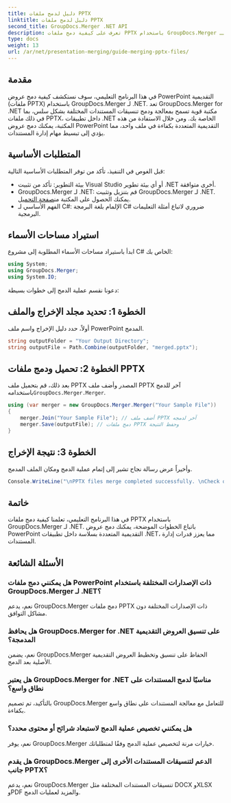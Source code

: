 ```yaml
---
title: دليل لدمج ملفات PPTX
linktitle: دليل لدمج ملفات PPTX
second_title: GroupDocs.Merger .NET API
description: تعرف على كيفية دمج ملفات PPTX باستخدام GroupDocs.Merger لـ .NET. قم بتبسيط إدارة المستندات باستخدام مكتبة .NET القوية هذه.
type: docs
weight: 13
url: /ar/net/presentation-merging/guide-merging-pptx-files/
---
```

## مقدمة
في هذا البرنامج التعليمي، سوف نستكشف كيفية دمج عروض PowerPoint التقديمية (ملفات PPTX) باستخدام GroupDocs.Merger لـ .NET. تعد GroupDocs.Merger for .NET مكتبة قوية تسمح بمعالجة ودمج تنسيقات المستندات المختلفة بشكل سلس، بما في ذلك ملفات PPTX، داخل تطبيقات .NET الخاصة بك. ومن خلال الاستفادة من هذه المكتبة، يمكنك دمج عروض PowerPoint التقديمية المتعددة بكفاءة في ملف واحد، مما يؤدي إلى تبسيط مهام إدارة المستندات.
## المتطلبات الأساسية
قبل الغوص في التنفيذ، تأكد من توفر المتطلبات الأساسية التالية:
- بيئة التطوير: تأكد من تثبيت Visual Studio أو أي بيئة تطوير .NET أخرى متوافقة.
- GroupDocs.Merger لـ .NET: قم بتنزيل وتثبيت GroupDocs.Merger لـ .NET. يمكنك الحصول على المكتبة من[صفحة التحميل](https://releases.groupdocs.com/merger/net/).
- الفهم الأساسي لـ C#: الإلمام بلغة البرمجة C# ضروري لاتباع أمثلة التعليمات البرمجية.

## استيراد مساحات الأسماء
ابدأ باستيراد مساحات الأسماء المطلوبة إلى مشروع C# الخاص بك:
```csharp
using System; 
using GroupDocs.Merger;
using System.IO;
```

دعونا نقسم عملية الدمج إلى خطوات بسيطة:
## الخطوة 1: تحديد مجلد الإخراج والملف
أولاً، حدد دليل الإخراج واسم ملف PowerPoint المدمج.
```csharp
string outputFolder = "Your Output Directory";
string outputFile = Path.Combine(outputFolder, "merged.pptx");
```
## الخطوة 2: تحميل ودمج ملفات PPTX
 بعد ذلك، قم بتحميل ملف PPTX المصدر وأضف ملف PPTX آخر للدمج باستخدامه`GroupDocs.Merger.Merger`.
```csharp
using (var merger = new GroupDocs.Merger.Merger("Your Sample File"))
{
    merger.Join("Your Sample File"); // أضف ملف PPTX آخر لدمجه
    merger.Save(outputFile); // دمج ملفات PPTX وحفظ النتيجة
}
```
## الخطوة 3: نتيجة الإخراج
وأخيراً عرض رسالة نجاح تشير إلى إتمام عملية الدمج ومكان الملف المدمج.
```csharp
Console.WriteLine("\nPPTX files merge completed successfully. \nCheck output in {0}", outputFolder);
```

## خاتمة
في هذا البرنامج التعليمي، تعلمنا كيفية دمج ملفات PPTX باستخدام GroupDocs.Merger لـ .NET. باتباع الخطوات الموضحة، يمكنك دمج عروض PowerPoint التقديمية المتعددة بسلاسة داخل تطبيقات .NET، مما يعزز قدرات إدارة المستندات.

## الأسئلة الشائعة
### هل يمكنني دمج ملفات PowerPoint ذات الإصدارات المختلفة باستخدام GroupDocs.Merger لـ .NET؟
نعم، يدعم GroupDocs.Merger دمج ملفات PPTX ذات الإصدارات المختلفة دون مشاكل التوافق.
### هل يحافظ GroupDocs.Merger for .NET على تنسيق العروض التقديمية المدمجة؟
نعم، يضمن GroupDocs.Merger الحفاظ على تنسيق وتخطيط العروض التقديمية الأصلية بعد الدمج.
### هل يعتبر GroupDocs.Merger for .NET مناسبًا لدمج المستندات على نطاق واسع؟
بالتأكيد، تم تصميم GroupDocs.Merger للتعامل مع معالجة المستندات على نطاق واسع بكفاءة.
### هل يمكنني تخصيص عملية الدمج لاستبعاد شرائح أو محتوى محدد؟
نعم، يوفر GroupDocs.Merger خيارات مرنة لتخصيص عملية الدمج وفقًا لمتطلباتك.
### هل يقدم GroupDocs.Merger الدعم لتنسيقات المستندات الأخرى إلى جانب PPTX؟
نعم، يدعم GroupDocs.Merger تنسيقات المستندات المختلفة مثل DOCX وXLSX وPDF والمزيد لعمليات الدمج.
